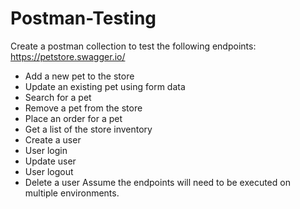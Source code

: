 # Postman-Testing
Create a postman collection to test the following endpoints: https://petstore.swagger.io/

* Add a new pet to the store
* Update an existing pet using form data
* Search for a pet
* Remove a pet from the store
* Place an order for a pet
* Get a list of the store inventory
* Create a user
* User login
* Update user
* User logout
* Delete a user Assume the endpoints will need to be executed on multiple environments.


